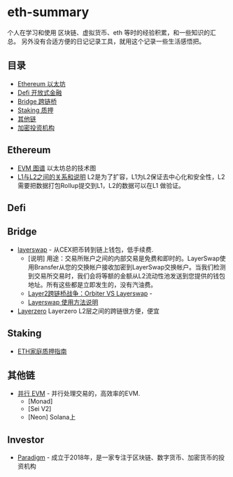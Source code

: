 # eth-summary
个人在学习和使用 区块链、虚拟货币、eth 等时的经验积累，和一些知识的汇总。
另外没有合适方便的日记记录工具，就用这个记录一些生活感悟把。 

## 目录

- [Ethereum 以太坊](#Ethereum)
- [Defi 开放式金融](#Defi)
- [Bridge 跨链桥](#Bridge)
- [Staking 质押](#Staking)
- [其他链](#其他链)
- [加密投资机构](#Investor) 


## Ethereum

- [EVM 图谱](https://learnblockchain.cn/maps/EVM) 以太坊总的技术图 
- [L1与L2之间的关系和说明](https://learnblockchain.cn/article/7995) L2是为了扩容，L1为L2保证去中心化和安全性，L2需要把数据打包Rollup提交到L1，L2的数据可以在L1 做验证。


## Defi


## Bridge

- [layerswap](https://layerswap.io/) - 从CEX把币转到链上钱包，低手续费.
    - [说明] 用途：交易所账户之间的内部交易是免费和即时的。LayerSwap使用Bransfer从您的交换帐户接收加密到LayerSwap交换帐户。当我们检测到交易所交易时，我们会将等额的金额从L2流动性池发送到您提供的钱包地址。所有这些都是立即发生的，没有汽油费。
	- [Layer2跨链桥战争：Orbiter VS Layerswap](https://www.panewslab.com/zh/articledetails/saje03tb.html) - 
    - [Layerswap 使用方法说明](https://jiamigou.gitbook.io/jiamigou/kong-tou-jiao-cheng/jia-mi-gou-kong-tou-ban-zhuan-di-28-pian-layer-2-ling-yu-layerswap-de-kong-tou-jiao-cheng) 
- [Layerzero](https://layerzero.network/) Layerzero L2层之间的跨链很方便，便宜


## Staking

- [ETH家庭质押指南](https://stakesaurus.gitbook.io/eth-home-staking-guide) 


## 其他链

- [并行 EVM](https://learnblockchain.cn/article/8492) - 并行处理交易的，高效率的EVM.
    - [Monad] 
    - [Sei V2]
    - [Neon] Solana上


## Investor

- [Paradigm](https://m.itjuzi.com/investfirm/8619) - 成立于2018年，是一家专注于区块链、数字货币、加密货币的投资机构